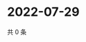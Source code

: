# 2022-07-29

共 0 条

<!-- BEGIN WEIBO -->
<!-- 最后更新时间 Fri Jul 29 2022 06:14:56 GMT+0800 (China Standard Time) -->

<!-- END WEIBO -->
